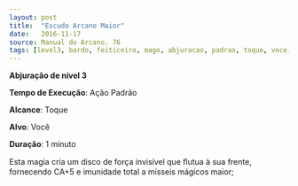 ```yaml
---
layout: post
title:  "Escudo Arcano Maior"
date:   2016-11-17
source: Manual do Arcano. 76
tags: [level3, bardo, feiticeiro, mago, abjuracao, padrao, toque, voce, minuto]
---
```


**Abjuração de nível 3**

**Tempo de Execução**: Ação Padrão

**Alcance**: Toque

**Alvo**: Você

**Duração**: 1 minuto


Esta magia cria um disco de força invisível que ﬂutua à sua frente, fornecendo CA+5 e imunidade total a mísseis mágicos maior;
